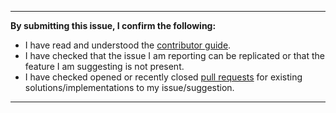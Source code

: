 
---
**By submitting this issue, I confirm the following:**

- I have read and understood the [contributor guide](https://github.com/anonimal/kovri-docs/blob/master/developer/CONTRIBUTING.md).
- I have checked that the issue I am reporting can be replicated or that the feature I am suggesting is not present.
- I have checked opened or recently closed [pull requests](https://github.com/monero-project/kovri/pulls) for existing solutions/implementations to my issue/suggestion.
---


